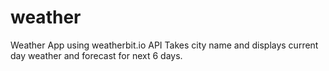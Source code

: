 # weather
Weather App using weatherbit.io API
Takes city name and displays current day weather and forecast for next 6 days.
